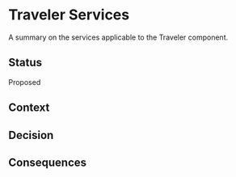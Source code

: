 # Traveler Services

A summary on the services applicable to the Traveler component.

## Status

Proposed

## Context

## Decision

## Consequences
